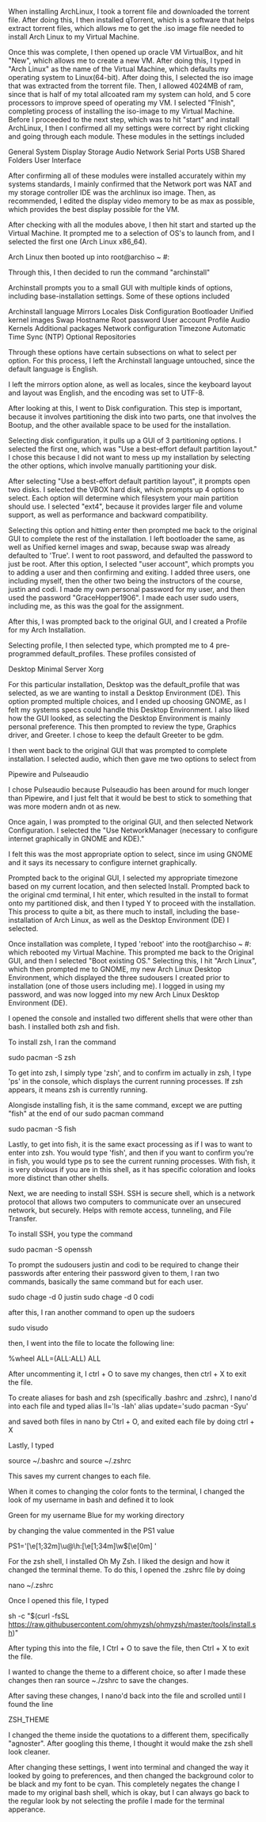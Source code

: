 When installing ArchLinux, I took a torrent file and downloaded the torrent file. After doing this, I then installed qTorrent, which is a software that helps extract torrent files, which allows me to get the .iso image file needed to install Arch Linux to my Virtual Machine.

Once this was complete, I then opened up oracle VM VirtualBox, and hit "New", which allows me to create a new VM. After doing this, I typed in "Arch Linux" as the name of the Virtual Machine, which defaults my operating system to Linux(64-bit). After doing this, I selected the iso image that was extracted from the torrent file. Then, I allowed 4024MB of ram, since that is half of my total allcoated ram my system can hold, and 5 core processors to improve speed of operating my VM. I selected "FInish", completing process of installing the iso-image to my Virtual Machine. Before I proceeded to the next step, which was to hit "start" and install ArchLinux, I then I confirmed all my settings were correct by right clicking and going through each module. These modules in the settings included

General
System
Display
Storage
Audio
Network
Serial Ports
USB
Shared Folders
User Interface

After confirming all of these modules were installed accurately within my systems standards, I mainly confirmed that the Network port was NAT and my storage controller IDE was the archlinux iso image. Then, as recommended, I edited the display video memory to be as max as possible, which provides the best display possible for the VM.

After checking with all the modules above, I then hit start and started up the Virtual Machine. It prompted me to a selection of OS's to launch from, and I selected the first one (Arch Linux x86_64).

Arch Linux then booted up into root@archiso ~ #:

Through this, I then decided to run the command "archinstall"

Archinstall prompts you to a small GUI with multiple kinds of options, including base-installation settings. Some of these options included

Archinstall language
Mirrors
Locales
Disk Configuration
Bootloader
Unified kernel images
Swap
Hostname
Root password
User account
Profile
Audio
Kernels
Additional packages
Network configuration
Timezone
Automatic Time Sync (NTP)
Optional Repositories

Through these options have certain subsections on what to select per option. For this process, I left the Archinstall language untouched, since the default language is English.

I left the mirrors option alone, as well as locales, since the keyboard layout and layout was English, and the encoding was set to UTF-8.

After looking at this, I went to Disk configuration. This step is important, because it involves partitioning the disk into two parts, one that involves the Bootup, and the other available space to be used for the installation.

Selecting disk configuration, it pulls up a GUI of 3 partitioning options. I selected the first one, which was "Use a best-effort default partition layout." I chose this because I did not want to mess up my installation by selecting the other options, which involve manually partitioning your disk.

After selecting "Use a best-effort default partition layout", it prompts open two disks. I selected the VBOX hard disk, which prompts up 4 options to select. Each option will determine which filesystem your main partition should use. I selected "ext4", because it provides larger file and volume support, as well as performance and backward compatibility.

Selecting this option and hitting enter then prompted me back to the original GUI to complete the rest of the installation. I left bootloader the same, as well as Unified kernel images and swap, because swap was already defaulted to 'True'. I went to root password, and defaulted the password to just be root. After this option, I selected "user account", which prompts you to adding a user and then confirming and exiting. I added three users, one including myself, then the other two being the instructors of the course, justin and codi. I made my own personal password for my user, and then used the password "GraceHopper1906". I made each user sudo users, including me, as this was the goal for the assignment.

After this, I was prompted back to the original GUI, and I created a Profile for my Arch Installation.

Selecting profile, I then selected type, which prompted me to 4 pre-programmed default_profiles. These profiles consisted of

Desktop
Minimal
Server
Xorg

For this particular installation, Desktop was the default_profile that was selected, as we are wanting to install a Desktop Environment (DE). This option prompted multiple choices, and I ended up choosing GNOME, as I felt my systems specs could handle this Desktop Environment. I also liked how the GUI looked, as selecting the Desktop Environment is mainly personal preference. This then prompted to review the type, Graphics driver, and Greeter. I chose to keep the default Greeter to be gdm. 

I then went back to the original GUI that was prompted to complete installation. I selected audio, which then gave me two options to select from

Pipewire and Pulseaudio

I chose Pulseaudio because Pulseaudio has been around for much longer than Pipewire, and I just felt that it would be best to stick to something that was more modern andn ot as new.

Once again, I was prompted to the original GUI, and then selected Network Configuration. I selected the "Use NetworkManager (necessary to configure internet graphically in GNOME and KDE)."

I felt this was the most appropriate option to select, since im using GNOME and it says its necessary to configure internet graphically.

Prompted back to the original GUI, I selected my appropriate timezone based on my current location, and then selected Install. Prompted back to the original cmd terminal, I hit enter, which resulted in the install to format onto my partitioned disk, and then I typed Y to proceed with the installation. This process to quite a bit, as there much to install, including the base-installation of Arch Linux, as well as the Desktop Environment (DE) I selected. 

Once installation was complete, I typed 'reboot' into the root@archiso ~ #: which rebooted my Virtual Machine. This prompted me back to the Original GUI, and then I selected "Boot existing OS." Selecting this, I hit "Arch Linux", which then prompted me to GNOME, my new Arch Linux Desktop Environment, which displayed the three sudousers I created prior to installation (one of those users including me). I logged in using my password, and was now logged into my new Arch Linux Desktop Environment (DE).

I opened the console and installed two different shells that were other than bash. I installed both zsh and fish.

To install zsh, I ran the command 

sudo pacman -S zsh

To get into zsh, I simply type 'zsh', and to confirm im actually in zsh, I type 'ps' in the console, which displays the current running processes. If zsh appears, it means zsh is currently running.

Alongisde installing fish, it is the same command, except we are putting "fish" at the end of our sudo pacman command

sudo pacman -S fish

Lastly, to get into fish, it is the same exact processing as if I was to want to enter into zsh. You would type 'fish', and then if you want to confirm you're in fish, you would type ps to see the current running processes. With fish, it is very obvious if you are in this shell, as it has specific coloration and looks more distinct than other shells.

Next, we are needing to install SSH. SSH is secure shell, which is a network protocol that allows two computers to communicate over an unsecured network, but securely. Helps with remote access, tunneling, and File Transfer.

To install SSH, you type the command 

sudo pacman -S openssh

To prompt the sudousers justin and codi to be required to change their passwords after entering their password given to them, I ran two commands, basically the same command but for each user.

sudo chage -d 0 justin
sudo chage -d 0 codi

after this, I ran another command to open up the sudoers

sudo visudo

then, I went into the file to locate the following line:

%wheel ALL=(ALL:ALL) ALL

After uncommenting it, I ctrl + O to save my changes, then ctrl + X to exit the file.

To create aliases for bash and zsh (specifically .bashrc and .zshrc), I nano'd into each file and typed
alias ll='ls -lah'
alias update='sudo pacman -Syu'

and saved both files in nano by Ctrl + O, and exited each file by doing ctrl + X

Lastly, I typed 

source ~/.bashrc 
and
source ~/.zshrc

This saves my current changes to each file.

When it comes to changing the color fonts to the terminal, I changed the look of my username in bash and defined it to look

Green for my username
Blue for my working directory

by changing the value commented in the PS1 value

PS1='\[\e[1;32m\]\u@\h:\[\e[1;34m\]\w$\[\e[0m\] '

For the zsh shell, I installed Oh My Zsh. I liked the design and how it changed the terminal theme. To do this, I opened the .zshrc file by doing 

nano ~/.zshrc

Once I opened this file, I typed

sh -c "$(curl -fsSL https://raw.githubusercontent.com/ohmyzsh/ohmyzsh/master/tools/install.sh)"

After typing this into the file, I Ctrl + O to save the file, then Ctrl + X to exit the file.

I wanted to change the theme to a different choice, so after I made these changes then ran source ~./zshrc to save the changes.

After saving these changes, I nano'd back into the file and scrolled until I found the line

ZSH_THEME

I changed the theme inside the quotations to a different them, specifically "agnoster". After googling this theme, I thought it would make the zsh shell look cleaner.

After changing these settings, I went into terminal and changed the way it looked by going to preferences, and then changed the background color to be black and my font to be cyan. This completely negates the change I made to my original bash shell, which is okay, but I can always go back to the regular look by not selecting the profile I made for the terminal apperance.




